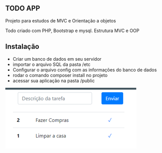 ## TODO APP 

Projeto para estudos de MVC e Orientação a objetos 

Todo criado com PHP, Bootstrap e mysql. 
Estrutura MVC e OOP 

## Instalação 

- Criar um banco de dados em seu servidor 
- importar o arquivo SQL da pasta /etc
- Configurar o arquivo config com as informações do banco de dados 
- rodar o comando composer install no projeto 
- acessar sua aplicação na pasta /public 

![alt text](etc/captura.PNG)